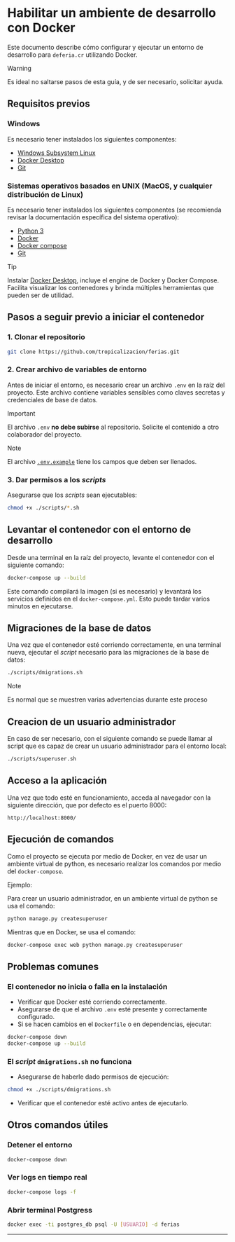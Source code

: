 # Habilitar un ambiente de desarrollo con Docker

Este documento describe cómo configurar y ejecutar un entorno de desarrollo para `deferia.cr` utilizando Docker.

> [!WARNING]
> Es ideal no saltarse pasos de esta guía, y de ser necesario, solicitar ayuda.

## Requisitos previos

### Windows

Es necesario tener instalados los siguientes componentes:

- [Windows Subsystem Linux](https://learn.microsoft.com/en-us/windows/wsl/setup/environment)
- [Docker Desktop](https://docs.docker.com/desktop/setup/install/windows-install/)
- [Git](https://git-scm.com/downloads)


### Sistemas operativos basados en UNIX (MacOS, y cualquier distribución de Linux)

Es necesario tener instalados los siguientes componentes (se recomienda revisar la documentación específica del sistema operativo):

- [Python 3](https://www.python.org/)
- [Docker](https://www.docker.com/)
- [Docker compose](https://docs.docker.com/compose/install/)
- [Git](https://git-scm.com/downloads)


> [!TIP]
> Instalar [Docker Desktop](https://docs.docker.com/desktop/), incluye el engine de Docker y Docker Compose. Facilita visualizar los contenedores y brinda múltiples herramientas que pueden ser de utilidad.  


## Pasos a seguir previo a iniciar el contenedor

### 1. Clonar el repositorio

```bash
git clone https://github.com/tropicalizacion/ferias.git
```

### 2. Crear archivo de variables de entorno

Antes de iniciar el entorno, es necesario crear un archivo `.env` en la raíz del proyecto. Este archivo contiene variables sensibles como claves secretas y credenciales de base de datos.

> [!IMPORTANT]
> El archivo `.env` **no debe subirse** al repositorio. Solicite el contenido a otro colaborador del proyecto.

> [!NOTE]
> El archivo [`.env.example`](.env.example) tiene los campos que deben ser llenados.

### 3. Dar permisos a los _scripts_

Asegurarse que los _scripts_ sean ejecutables:

```bash
chmod +x ./scripts/*.sh
```

## Levantar el contenedor con el entorno de desarrollo

Desde una terminal en la raíz del proyecto, levante el contenedor con el siguiente comando:

```bash
docker-compose up --build
```

Este comando compilará la imagen (si es necesario) y levantará los servicios definidos en el `docker-compose.yml`. Esto puede tardar varios minutos en ejecutarse.

## Migraciones de la base de datos

Una vez que el contenedor esté corriendo correctamente, en una terminal nueva, ejecutar el _script_ necesario para las migraciones de la base de datos:

```bash
./scripts/dmigrations.sh
```

> [!NOTE]
> Es normal que se muestren varias advertencias durante este proceso

## Creacion de un usuario administrador

En caso de ser necesario, con el siguiente comando se puede llamar al script que es capaz de crear un usuario administrador para el entorno local:

```bash
./scripts/superuser.sh
```

## Acceso a la aplicación

Una vez que todo esté en funcionamiento, acceda al navegador con la siguiente dirección, que por defecto es el puerto 8000:

```
http://localhost:8000/
```

## Ejecución de comandos 

Como el proyecto se ejecuta por medio de Docker, en vez de usar un ambiente virtual de python, es necesario realizar los comandos por medio del `docker-compose`.

Ejemplo:

Para crear un usuario administrador, en un ambiente virtual de python se usa el comando:

```bash
python manage.py createsuperuser
```

Mientras que en Docker, se usa el comando:

```bash
docker-compose exec web python manage.py createsuperuser
```


## Problemas comunes

### El contenedor no inicia o falla en la instalación

- Verificar que Docker esté corriendo correctamente.
- Asegurarse de que el archivo `.env` esté presente y correctamente configurado.
- Si se hacen cambios en el `Dockerfile` o en dependencias, ejecutar:

```bash
docker-compose down
docker-compose up --build
```

### El _script_ `dmigrations.sh` no funciona

- Asegurarse de haberle dado permisos de ejecución:

```bash
chmod +x ./scripts/dmigrations.sh
```

- Verificar que el contenedor esté activo antes de ejecutarlo.

## Otros comandos útiles

### Detener el entorno

```bash
docker-compose down
```

### Ver logs en tiempo real

```bash
docker-compose logs -f
```

### Abrir terminal Postgress

```bash
docker exec -ti postgres_db psql -U [USUARIO] -d ferias
```

---
